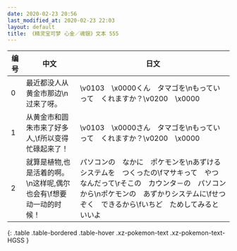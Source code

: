 ```yaml
---
date: 2020-02-23 20:56
last_modified_at: 2020-02-23 22:03
layout: default
title: 《精灵宝可梦 心金／魂银》文本 555
---
```

| 编号 | 中文 | 日文 |
| ---- | ---- | ---- |
| 0 | 最近都没人从黄金市那边\n过来了呀。 | \v0103　\x0000くん　タマゴを\nもっていって　くれますか？\v0200　\x0000 |
| 1 | 从黄金市和圆朱市来了好多人,\f所以变得忙碌起来了！ | \v0103　\x0000さん　タマゴを\nもっていって　くれますか？\v0200　\x0000 |
| 2 | 就算是植物,也是活着的啊。\n这样呢,偶尔也会有\f想要动一动的时候！ | パソコンの　なかに　ポケモンを\nあずける　システムを　つくったの\fマサキって　やつ　なんだって\rそこの　カウンタ－の　パソコンから\nポケモンの　あずかりシステムに\fせつぞく　できるから\fいちど　ためしてみると　いいよ |
{: .table .table-bordered .table-hover .xz-pokemon-text .xz-pokemon-text-HGSS }